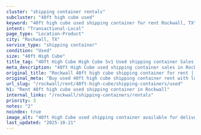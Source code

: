 ```yaml
---
cluster: "shipping container rentals"
subcluster: "40ft high cube used"
keyword: "40ft high cube used shipping container for rent Rockwall, TX"
intent: "Transactional-Local"
page_type: "Location-Product"
city: "Rockwall, TX"
service_type: "shipping container"
condition: "Used"
size: "40ft High Cube"
title_tag: "40ft High Cube High Cube Sv1 Used shipping container Sales in Rockwall | LC Container"
meta_description: "40ft High Cube used shipping container sales in Rockwall. High cube containers with extra height. Fast delivery, competitive pricing. Serving shipping containers area. Quote ID: UN4. Call (214) 524-4168 for your free quote today."
original_title: "Rockwall 40ft high cube shipping container for rent | LC"
original_meta: "Buy used 40ft high cube shipping container rent with local delivery in Rockwall, TX. LC Container — local Since 2003. Request a fast quote today."
url_slug: "/rockwall/rent/40ft-high-cube/shipping-containers/used"
h1: "Rent 40ft high cube used shipping container in Rockwall"
internal_links: "/rockwall/shipping-containers/rentals"
priority: 3
notes: "2"
noindex: true
image_alt: "40ft High Cube used shipping container available for delivery in Rockwall"
last_updated: "2025-10-21"
---
```


<!-- TODO: Add unique city/inventory copy, images, and internal links here. -->
